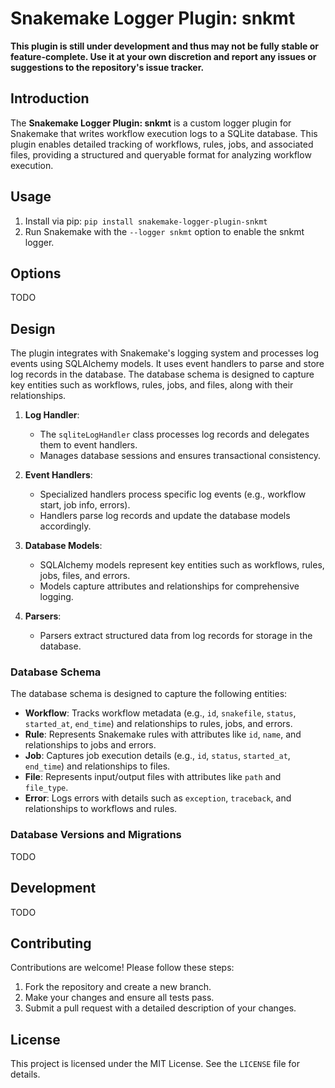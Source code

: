 # Snakemake Logger Plugin: snkmt

**This plugin is still under development and thus may not be fully stable or feature-complete. Use it at your own discretion and report any issues or suggestions to the repository's issue tracker.**

## Introduction

The **Snakemake Logger Plugin: snkmt** is a custom logger plugin for Snakemake that writes workflow execution logs to a SQLite database. This plugin enables detailed tracking of workflows, rules, jobs, and associated files, providing a structured and queryable format for analyzing workflow execution.

## Usage
1. Install via pip: `pip install snakemake-logger-plugin-snkmt`
2. Run Snakemake with the `--logger snkmt` option to enable the snkmt logger. 

## Options
TODO

## Design

The plugin integrates with Snakemake's logging system and processes log events using SQLAlchemy models. It uses event handlers to parse and store log records in the database. The database schema is designed to capture key entities such as workflows, rules, jobs, and files, along with their relationships.


1. **Log Handler**:
   - The `sqliteLogHandler` class processes log records and delegates them to event handlers.
   - Manages database sessions and ensures transactional consistency.

2. **Event Handlers**:
   - Specialized handlers process specific log events (e.g., workflow start, job info, errors).
   - Handlers parse log records and update the database models accordingly.

3. **Database Models**:
   - SQLAlchemy models represent key entities such as workflows, rules, jobs, files, and errors.
   - Models capture attributes and relationships for comprehensive logging.

4. **Parsers**:
   - Parsers extract structured data from log records for storage in the database.

### Database Schema

The database schema is designed to capture the following entities:

- **Workflow**: Tracks workflow metadata (e.g., `id`, `snakefile`, `status`, `started_at`, `end_time`) and relationships to rules, jobs, and errors.
- **Rule**: Represents Snakemake rules with attributes like `id`, `name`, and relationships to jobs and errors.
- **Job**: Captures job execution details (e.g., `id`, `status`, `started_at`, `end_time`) and relationships to files.
- **File**: Represents input/output files with attributes like `path` and `file_type`.
- **Error**: Logs errors with details such as `exception`, `traceback`, and relationships to workflows and rules.

### Database Versions and Migrations

TODO

## Development

TODO

## Contributing

Contributions are welcome! Please follow these steps:

1. Fork the repository and create a new branch.
2. Make your changes and ensure all tests pass.
3. Submit a pull request with a detailed description of your changes.

## License

This project is licensed under the MIT License. See the `LICENSE` file for details.
